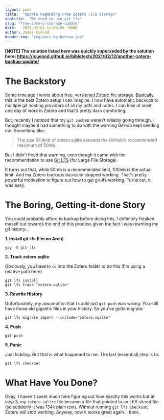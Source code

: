 ```yaml
---
layout: post
title:  "Update Regarding Free Zotero File Storage"
subtitle:  "We need to use git lfs"
slug: "free-zotero-storage-update"
date:   2021-02-02 11:00:00 -0600
author: James Cuénod
header-img: "img/post-bg-hebrew.jpg"
---
```


**[NOTE] The solution listed here was quickly superseded by the solution here: <https://jcuenod.github.io/bibletech/2021/02/12/another-zotero-backup-update/>**

# The Backstory

Some time ago I wrote about [free, versioned Zotero file storage](https://jcuenod.github.io/bibletech/2020/06/14/zotero-github-backups/). Basically, this is the best Zotero setup I can imagine. I now have automatic backups to multiple git hosting providers of all my pdfs and notes. I can lose at most one day of work in Zotero and that's pretty darn comforting.

But, recently I noticed that my `git push`es weren't reliably going through. I thought maybe it had something to do with the warning GitHub kept sending me. Something like:

> The size 97.4mb of zotero.sqlite exceeds the GitHub's recommended maximum of 50mb.

But I didn't heed that warning, even though it came with the recommendation to use [Git LFS](https://git-lfs.github.com/) (for Large File Storage).

It turns out that, while 50mb is a recommended limit, 100mb is the actual limit. And my Zotero backups basically stopped working. That's pretty powerful motivation to figure out how to get git-lfs working. Turns out, it was easy.

# The Boring, Getting-it-done Story

You could probably afford to backup before doing this, I definitely freaked myself out towards the end of this process given the fact I was rewriting my git history...

**1. Install git-lfs (I'm on Arch)**

```
yay -S git-lfs
```

**2. Track zotero.sqlite**

Obviously, you have to `cd` into the Zotero folder to do this (I'm using a relative path here)

```
git lfs install
git lfs track "zotero.sqlite"
```

**3. Rewrite History**

Unfortunately, my assumption that I could just `git push` was wrong. You still have those old gigantic files in your history. So you've gotta migrate:

```
git lfs migrate import --include="zotero.sqlite"
```

**4. Push**

```
git push
```

**5. Panic**

Just kidding. But that is what happened to me. The last (essential) step is to:

```
git lfs checkout
```

# What Have You Done?

Okay, I haven't spent much time figuring out how exactly this works but at step 3, my `zotero.sqlite` file became a file that pointed to an LFS stored file (so suddenly it was 134k plain text). Without running `git lfs checkout`, Zotero will stop working. Anyway, now it works great again. I think.
